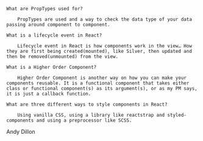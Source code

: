 

    What are PropTypes used for?

        PropTypes are used and a way to check the data type of your data passing around component to component.

    What is a lifecycle event in React?

        Lifecycle event in React is how components work in the view… How they are first being created(mounted), like Silver, then updated and then be removed(unmounted) from the view.

    What is a Higher Order Component?

        Higher Order Component is another way on how you can make your components reusable. It is a functional component that takes either class or functional component(s) as its argument(s), or as my PM says, it is just a callback function.

    What are three different ways to style components in React?

        Using vanilla CSS, using a library like reactstrap and styled-components and using a preprocessor like SCSS.

Andy Dillon